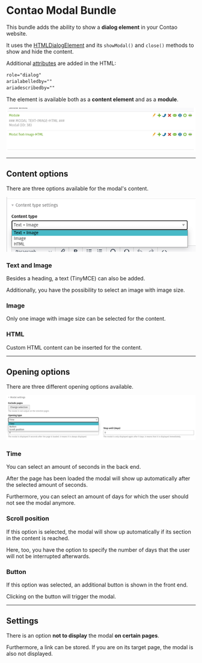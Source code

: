 # Contao Modal Bundle

This bundle adds the ability to show a **dialog element** in your Contao website.

It uses the [HTMLDialogElement](https://developer.mozilla.org/en-US/docs/Web/API/HTMLDialogElement) and its `showModal()` and `close()` methods to show and hide the content.

Additional [attributes](https://developer.mozilla.org/en-US/docs/Web/Accessibility/ARIA/Roles/dialog_role) are added in the HTML:
```html
role="dialog"
arialabelledby=""
ariadescribedby=""
```

The element is available both as a **content element** and as a **module**.

![elements](./doc/modal_bundle_elements.png)

---

## Content options

There are three options available for the modal's content.

![content_types](./doc/modal_bundle_content_types.png)

### Text and Image

Besides a heading, a text (TinyMCE) can also be added. 

Additionally, you have the possibility to select an image with image size.

### Image

Only one image with image size can be selected for the content.

### HTML

Custom HTML content can be inserted for the content.

---

## Opening options

There are three different opening options available.

![opening_types](./doc/modal_bundle_opening_types.png)

### Time
You can select an amount of seconds in the back end. 

After the page has been loaded the modal will show up automatically after the selected amount of seconds.

Furthermore, you can select an amount of days for which the user should not see the modal anymore.

### Scroll position

If this option is selected, the modal will show up automatically if its section in the content is reached.

Here, too, you have the option to specify the number of days that the user will not be interrupted afterwards.

### Button

If this option was selected, an additional button is shown in the front end.

Clicking on the button will trigger the modal.

---

## Settings

There is an option **not to display** the modal **on certain pages**.

Furthermore, a link can be stored. If you are on its target page, the modal is also not displayed.
